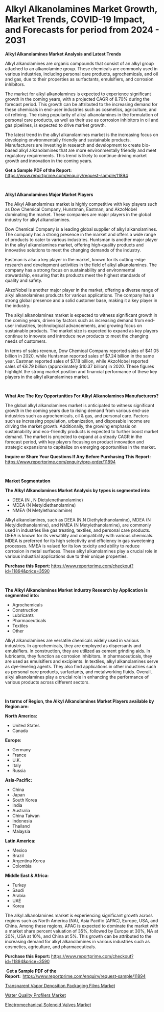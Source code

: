 <p><h1>Alkyl Alkanolamines Market Growth, Market Trends, COVID-19 Impact, and Forecasts for period from 2024 - 2031</h1></p><p><strong>Alkyl Alkanolamines Market Analysis and Latest Trends</strong></p>
<p><p>Alkyl alkanolamines are organic compounds that consist of an alkyl group attached to an alkanolamine group. These chemicals are commonly used in various industries, including personal care products, agrochemicals, and oil and gas, due to their properties as surfactants, emulsifiers, and corrosion inhibitors.</p><p>The market for alkyl alkanolamines is expected to experience significant growth in the coming years, with a projected CAGR of 8.70% during the forecast period. This growth can be attributed to the increasing demand for these chemicals in end-user industries such as cosmetics, agriculture, and oil refining. The rising popularity of alkyl alkanolamines in the formulation of personal care products, as well as their use as corrosion inhibitors in oil and gas pipelines, is expected to drive market growth.</p><p>The latest trend in the alkyl alkanolamines market is the increasing focus on developing environmentally friendly and sustainable products. Manufacturers are investing in research and development to create bio-based alkyl alkanolamines that are more environmentally friendly and meet regulatory requirements. This trend is likely to continue driving market growth and innovation in the coming years.</p></p>
<p><strong>Get a Sample PDF of the Report:&nbsp;</strong> <a href="https://www.reportprime.com/enquiry/request-sample/11894">https://www.reportprime.com/enquiry/request-sample/11894</a></p>
<p>&nbsp;</p>
<p><strong>Alkyl Alkanolamines Major Market Players</strong></p>
<p><p>The Alkyl Alkanolamines market is highly competitive with key players such as Dow Chemical Company, Hunstman, Eastman, and AkzoNobel dominating the market. These companies are major players in the global industry for alkyl alkanolamines.</p><p>Dow Chemical Company is a leading global supplier of alkyl alkanolamines. The company has a strong presence in the market and offers a wide range of products to cater to various industries. Huntsman is another major player in the alkyl alkanolamines market, offering high-quality products and innovative solutions to meet the changing demands of the industry.</p><p>Eastman is also a key player in the market, known for its cutting-edge research and development activities in the field of alkyl alkanolamines. The company has a strong focus on sustainability and environmental stewardship, ensuring that its products meet the highest standards of quality and safety.</p><p>AkzoNobel is another major player in the market, offering a diverse range of alkyl alkanolamines products for various applications. The company has a strong global presence and a solid customer base, making it a key player in the industry.</p><p>The alkyl alkanolamines market is expected to witness significant growth in the coming years, driven by factors such as increasing demand from end-user industries, technological advancements, and growing focus on sustainable products. The market size is expected to expand as key players continue to innovate and introduce new products to meet the changing needs of customers.</p><p>In terms of sales revenue, Dow Chemical Company reported sales of $41.05 billion in 2020, while Huntsman reported sales of $7.24 billion in the same year. Eastman reported sales of $7.18 billion, while AkzoNobel reported sales of €8.79 billion (approximately $10.37 billion) in 2020. These figures highlight the strong market position and financial performance of these key players in the alkyl alkanolamines market.</p></p>
<p>&nbsp;</p>
<p><strong>What Are The Key Opportunities For Alkyl Alkanolamines Manufacturers?</strong></p>
<p><p>The global alkyl alkanolamines market is anticipated to witness significant growth in the coming years due to rising demand from various end-use industries such as agrochemicals, oil & gas, and personal care. Factors such as increasing population, urbanization, and disposable income are driving the market growth. Additionally, the growing emphasis on sustainability and eco-friendly products is expected to further boost market demand. The market is projected to expand at a steady CAGR in the forecast period, with key players focusing on product innovation and strategic expansions to capitalize on emerging opportunities in the market.</p></p>
<p><strong>Inquire or Share Your Questions If Any Before Purchasing This Report:</strong> <a href="https://www.reportprime.com/enquiry/pre-order/11894">https://www.reportprime.com/enquiry/pre-order/11894</a></p>
<p>&nbsp;</p>
<p><strong>Market Segmentation</strong></p>
<p><strong>The Alkyl Alkanolamines Market Analysis by types is segmented into:</strong></p>
<p><ul><li>DEEA (N , N Dietylenethanolamine)</li><li>MDEA (N Metyldiethanolamine)</li><li>NMEA (N Metylethanolamine)</li></ul></p>
<p><p>Alkyl alkanolamines, such as DEEA (N,N Diethylethanolamine), MDEA (N Metyldiethanolamine), and NMEA (N Metylethanolamine), are commonly used in industries like gas treating, textiles, and personal care products. DEEA is known for its versatility and compatibility with various chemicals. MDEA is preferred for its high selectivity and efficiency in gas sweetening processes. NMEA is valued for its low toxicity and ability to reduce corrosion in metal surfaces. These alkyl alkanolamines play a crucial role in various industrial applications due to their unique properties.</p></p>
<p><strong>Purchase this Report:&nbsp;</strong><a href="https://www.reportprime.com/checkout?id=11894&price=3590">https://www.reportprime.com/checkout?id=11894&price=3590</a></p>
<p>&nbsp;</p>
<p><strong>The Alkyl Alkanolamines Market Industry Research by Application is segmented into:</strong></p>
<p><ul><li>Agrochemicals</li><li>Construction</li><li>Lubricants</li><li>Pharmaceuticals</li><li>Textiles</li><li>Other</li></ul></p>
<p><p>Alkyl alkanolamines are versatile chemicals widely used in various industries. In agrochemicals, they are employed as dispersants and emulsifiers. In construction, they are utilized as cement grinding aids. In lubricants, they function as corrosion inhibitors. In pharmaceuticals, they are used as emulsifiers and excipients. In textiles, alkyl alkanolamines serve as dye-leveling agents. They also find applications in other industries such as personal care products, surfactants, and metalworking fluids. Overall, alkyl alkanolamines play a crucial role in enhancing the performance of various products across different sectors.</p></p>
<p>&nbsp;</p>
<p><strong>In terms of Region, the Alkyl Alkanolamines Market Players available by Region are:</strong></p>
<p>
    <p> <strong> North America: </strong>
        <ul>
            <li>United States</li>
            <li>Canada</li>
        </ul>
        </p> 
    <p> <strong> Europe: </strong>
        <ul>
            <li>Germany</li>
            <li>France</li>
            <li>U.K.</li>
            <li>Italy</li>
            <li>Russia</li>
        </ul>
        </p> 
    <p> <strong> Asia-Pacific: </strong>
        <ul>
            <li>China</li>
            <li>Japan</li>
            <li>South Korea</li>
            <li>India</li>
            <li>Australia</li>
            <li>China Taiwan</li>
            <li>Indonesia</li>
            <li>Thailand</li>
            <li>Malaysia</li>
        </ul>
        </p> 
    <p> <strong> Latin America: </strong>
        <ul>
            <li>Mexico</li>
            <li>Brazil</li>
            <li>Argentina Korea</li>
            <li>Colombia</li>
        </ul>
        </p> 
    <p> <strong> Middle East & Africa: </strong>
        <ul>
            <li>Turkey</li>
            <li>Saudi</li>
            <li>Arabia</li>
            <li>UAE</li>
            <li>Korea</li>
        </ul>
    </p>
    </p>
<p><p>The alkyl alkanolamines market is experiencing significant growth across regions such as North America (NA), Asia Pacific (APAC), Europe, USA, and China. Among these regions, APAC is expected to dominate the market with a market share percent valuation of 35%, followed by Europe at 30%, NA at 20%, USA at 10%, and China at 5%. This growth can be attributed to the increasing demand for alkyl alkanolamines in various industries such as cosmetics, agriculture, and pharmaceuticals.</p></p>
<p><strong>Purchase this Report: </strong><a href="https://www.reportprime.com/checkout?id=11894&price=3590">https://www.reportprime.com/checkout?id=11894&price=3590</a></p>
<p>&nbsp;<strong>Get a Sample PDF of the Report:&nbsp;&nbsp;</strong><a href="https://www.reportprime.com/enquiry/request-sample/11894">https://www.reportprime.com/enquiry/request-sample/11894</a></p>
<p><strong></strong></p>
<p><p><a href="https://view.publitas.com/reportprime-1/transparent-vapor-deposition-packaging-films-market-size-and-growth-market-segmentation-regional-and-country-breakdowns-and-market-trends-for-period-from-2023-2030/">Transparent Vapor Deposition Packaging Films Market</a></p><p><a href="https://view.publitas.com/reportprime-1/water-quality-profilers-market-analysis-and-market-size-global-industry-overview-market-segmentation-and-forecast-2023-to-2030/">Water Quality Profilers Market</a></p><p><a href="https://view.publitas.com/reportprime-1/electromechanical-solenoid-valves-market-insights-market-players-and-forecast-till-2030/">Electromechanical Solenoid Valves Market</a></p></p>